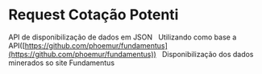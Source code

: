 # Request Cotação Potenti

API de disponibilização de dados em JSON
&nbsp;
Utilizando como base a API([https://github.com/phoemur/fundamentus](https://github.com/phoemur/fundamentus))
&nbsp;
Disponibilização dos dados minerados so site Fundamentus
